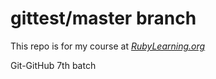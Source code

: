 gittest/master branch
========

This repo is for my course at [*RubyLearning.org*](http://rubylearning.org/classes)

Git-GitHub 7th batch